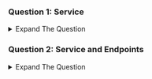 ### Question 1: Service

<details><summary>Expand The Question </summary>
<p>

Create a deployment named kplabs-service. The deployment should have three replicas and the image should be based on nginx. Create a service based on NodePort. The service port should be 8080. Verify if you are able to see the index.html of Nginx from service port.

</details>

### Question 2: Service and Endpoints

<details><summary>Expand The Question </summary>
<p>

Create a deployment named deployment-manual. Launch 3 replicas of nginx image. Create a service named service-manual. Create an endpoint with the IP address of all the pods of deployment-manual and associate it with service-manual. Verify the endpoints of the service to check if IP addresses have been populated.
</details>
